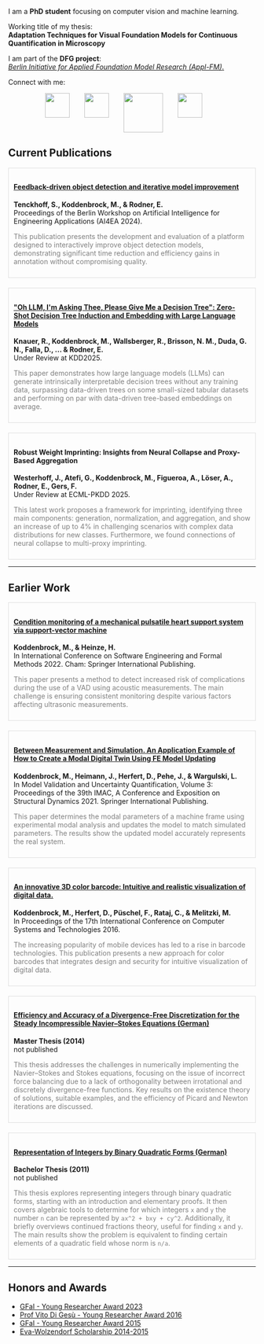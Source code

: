 <!--- ![Header Image](res/header.webp) -->


I am a **PhD student** focusing on computer vision and machine learning. 

Working title of my thesis:  
**Adaptation Techniques for Visual Foundation Models for Continuous Quantification in Microscopy**

I am part of the **DFG project**:  
[_Berlin Initiative for Applied Foundation Model Research (Appl-FM)_.](https://www.bht-berlin.de/3873/article/9084)


Connect with me:
<div style="display: flex; flex-wrap: wrap; justify-content: center; gap: 30px;">
<a href="https://github.com/mario-koddenbrock"><img src="https://github.githubassets.com/images/modules/logos_page/GitHub-Mark.png" width="50"/></a>
<a href="https://www.linkedin.com/in/koddenbrock/"><img src="https://upload.wikimedia.org/wikipedia/commons/c/ca/LinkedIn_logo_initials.png" width="50"/></a>
<a href="https://www.htw-berlin.de/hochschule/personen/person/?eid=14549"><img src="https://upload.wikimedia.org/wikipedia/commons/thumb/7/7e/Logo_HTW_Berlin.svg/640px-Logo_HTW_Berlin.svg.png" width="80"/></a>
<a href="https://scholar.google.com/citations?user=wqHic0AAAAAJ&hl=de"><img src="https://upload.wikimedia.org/wikipedia/commons/thumb/c/c7/Google_Scholar_logo.svg/480px-Google_Scholar_logo.svg.png" width="50"/></a>

<a href="https://dblp.org/pid/189/6995.html"><img src="https://dblp.org/img/dblp.icon.192x192.png" width="0"/></a>
<a href="https://openreview.net/profile?id=~Mario_Koddenbrock1"><img src="https://avatars.githubusercontent.com/u/4711862?s=280&v=4" width="0"/></a>
</div>

## Current Publications

<div style="display: flex; flex-wrap: wrap; gap: 20px;">

<div style="flex: 1; min-width: 300px; border: 1px solid #ddd; padding: 10px;">
<h4><a href="https://scholar.google.com/citations?view_op=view_citation&hl=de&user=wqHic0AAAAAJ&citation_for_view=wqHic0AAAAAJ:IjCSPb-OGe4C">Feedback-driven object detection and iterative model improvement</a></h4>
<p><strong>Tenckhoff, S., Koddenbrock, M., & Rodner, E.</strong> <br> Proceedings of the Berlin Workshop on Artificial Intelligence for Engineering Applications (AI4EA 2024).</p>
<p style="color: gray;">This publication presents the development and evaluation of a platform designed to interactively improve object detection models, demonstrating significant time reduction and efficiency gains in annotation without compromising quality.</p>
</div>

<div style="flex: 1; min-width: 300px; border: 1px solid #ddd; padding: 10px;">
<h4><a href="https://arxiv.org/abs/2409.18594">"Oh LLM, I'm Asking Thee, Please Give Me a Decision Tree": Zero-Shot Decision Tree Induction and Embedding with Large Language Models</a></h4>
<p><strong>Knauer, R., Koddenbrock, M., Wallsberger, R., Brisson, N. M., Duda, G. N., Falla, D., ... & Rodner, E.</strong> <br> Under Review at KDD2025.</p>
<p style="color: gray;">This paper demonstrates how large language models (LLMs) can generate intrinsically interpretable decision trees without any training data, surpassing data-driven trees on some small-sized tabular datasets and performing on par with data-driven tree-based embeddings on average.</p>
</div>

<div style="flex: 1; min-width: 300px; border: 1px solid #ddd; padding: 10px;">
<h4>Robust Weight Imprinting: Insights from Neural Collapse and Proxy-Based Aggregation</h4>
<p><strong>Westerhoff, J., Atefi, G., Koddenbrock, M., Figueroa, A., Löser, A., Rodner, E., Gers, F.</strong> <br> Under Review at ECML-PKDD 2025.</p>
<p style="color: gray;">This latest work proposes a framework for imprinting, identifying three main components: generation, normalization, and aggregation, and show an increase of up to 4% in challenging scenarios with complex data distributions for new classes. Furthermore, we found connections of neural collapse to multi-proxy imprinting.</p>
</div>

</div>


---

## Earlier Work

<div style="display: flex; flex-wrap: wrap; gap: 20px;">

<div style="flex: 1; min-width: 300px; border: 1px solid #ddd; padding: 10px;">
<h4><a href="https://link.springer.com/chapter/10.1007/978-3-031-26236-4_6">Condition monitoring of a mechanical pulsatile heart support system via support-vector machine</a></h4>
<p><strong>Koddenbrock, M., & Heinze, H.</strong> <br> In International Conference on Software Engineering and Formal Methods 2022. Cham: Springer International Publishing.</p>
<p style="color: gray;">This paper presents a method to detect increased risk of complications during the use of a VAD using acoustic measurements. The main challenge is ensuring consistent monitoring despite various factors affecting ultrasonic measurements.</p>
</div>

<div style="flex: 1; min-width: 300px; border: 1px solid #ddd; padding: 10px;">
<h4><a href="https://link.springer.com/chapter/10.1007/978-3-030-77348-9_6">Between Measurement and Simulation. An Application Example of How to Create a Modal Digital Twin Using FE Model Updating</a></h4>
<p><strong>Koddenbrock, M., Heimann, J., Herfert, D., Pehe, J., & Wargulski, L.</strong> <br> In Model Validation and Uncertainty Quantification, Volume 3: Proceedings of the 39th IMAC, A Conference and Exposition on Structural Dynamics 2021. Springer International Publishing.</p>
<p style="color: gray;">This paper determines the modal parameters of a machine frame using experimental modal analysis and updates the model to match simulated parameters. The results show the updated model accurately represents the real system.</p>
</div>

<div style="flex: 1; min-width: 300px; border: 1px solid #ddd; padding: 10px;">
<h4><a href="https://dl.acm.org/doi/10.1145/2983468.2983486">An innovative 3D color barcode: Intuitive and realistic visualization of digital data.</a></h4>
<p><strong>Koddenbrock, M., Herfert, D., Püschel, F., Rataj, C., & Melitzki, M.</strong> <br> In Proceedings of the 17th International Conference on Computer Systems and Technologies 2016.</p>
<p style="color: gray;">The increasing popularity of mobile devices has led to a rise in barcode technologies. This publication presents a new approach for color barcodes that integrates design and security for intuitive visualization of digital data.</p>
</div>

<div style="flex: 1; min-width: 300px; border: 1px solid #ddd; padding: 10px;">
<h4><a href="assets/pdf/Masterarbeit.pdf">Efficiency and Accuracy of a Divergence-Free Discretization for the Steady Incompressible Navier–Stokes Equations (German)</a></h4>
<p><strong>Master Thesis (2014)</strong> <br> not published</p>
<p style="color: gray;">This thesis addresses the challenges in numerically implementing the Navier–Stokes and Stokes equations, focusing on the issue of incorrect force balancing due to a lack of orthogonality between irrotational and discretely divergence-free functions. Key results on the existence theory of solutions, suitable examples, and the efficiency of Picard and Newton iterations are discussed.</p>
</div>

<div style="flex: 1; min-width: 300px; border: 1px solid #ddd; padding: 10px;">
<h4><a href="assets/pdf/Bachelorarbeit.pdf">Representation of Integers by Binary Quadratic Forms (German)</a></h4>
<p><strong>Bachelor Thesis (2011)</strong> <br> not published</p>
<p style="color: gray;">This thesis explores representing integers through binary quadratic forms, starting with an introduction and elementary proofs. It then covers algebraic tools to determine for which integers <code>x</code> and <code>y</code> the number <code>n</code> can be represented by <code>ax^2 + bxy + cy^2</code>. Additionally, it briefly overviews continued fractions theory, useful for finding <code>x</code> and <code>y</code>. The main results show the problem is equivalent to finding certain elements of a quadratic field whose norm is <code>n/a</code>.</p>
</div>

</div>


---


## Honors and Awards

* [GFaI - Young Researcher Award 2023](https://www.gfai.de/aktuelles/presse/news/artikel/gfai-kuehrt-nachwuchsforscher-2023)
* [Prof Vito Di Gesù - Young Researcher Award 2016](https://www.gfai.de/ueber-uns/profil/auszeichnungen)
* [GFaI - Young Researcher Award 2015](https://www.adlershof.de/news/verleihung-des-gfai-nachwuchspreises)
* [Eva-Wolzendorf Scholarship 2014-2015](https://www.fu-berlin.de/sites/frauenbeauftragte/gleichstellung/frauenfoerderung/eva-wolzendorf-stipendium/index.html)





